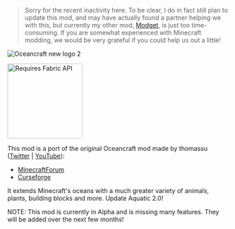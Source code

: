 > Sorry for the recent inactivity here. To be clear,  I do in fact still plan to update this mod, and may have actually found a partner helping we with this, but currently my other mod, [Modget](https://github.com/ReviversMC/modget-minecraft), is just too time-consuming. If you are somewhat experienced with Minecraft modding, we would be very grateful if you could help us out a little!


![Oceancraft new logo 2](https://user-images.githubusercontent.com/48808497/104170637-c020af00-5401-11eb-953d-8d1a0bcb369c.png)

[<img src="https://i.imgur.com/Ol1Tcf8.png" alt="Requires Fabric API" width="170"/>](https://www.curseforge.com/minecraft/mc-mods/fabric-api)

This mod is a port of the original Oceancraft mod made by thomassu ([Twitter](https://twitter.com/thomassu04) | [YouTube](https://www.youtube.com/channel/UCIS8hi4sDmKVFkcn9PXQbLA)):
- [MinecraftForum](https://web.archive.org/web/20170923143204/http:/www.minecraftforum.net/forums/mapping-and-modding-java-edition/minecraft-mods/1292144-oceancraft-mod-with-whales-sharks-lobsters-and)
- [Curseforge](https://www.curseforge.com/minecraft/mc-mods/oceancraft-mod)

It extends Minecraft's oceans with a much greater variety of animals, plants, building blocks and more. Update Aquatic 2.0!


NOTE: This mod is currently in Alpha and is missing many features. They will be added over the next few months!

